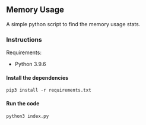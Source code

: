 ## Memory Usage

A simple python script to find the memory usage stats.


### Instructions

Requirements:
- Python 3.9.6

#### Install the dependencies
```
pip3 install -r requirements.txt
```
#### Run the code
```
python3 index.py
```



